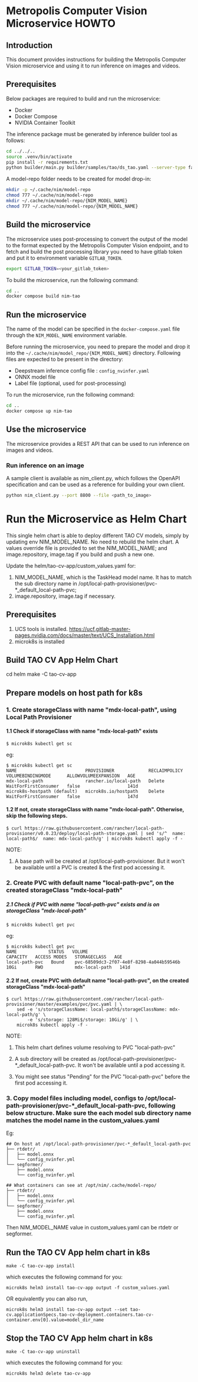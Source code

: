 # Metropolis Computer Vision Microservice HOWTO

## Introduction

This document provides instructions for building the Metropolis Computer Vision microservice and using it to run inference on images and videos.

## Prerequisites

Below packages are required to build and run the microservice:

- Docker
- Docker Compose
- NVIDIA Container Toolkit

The inference package must be generated by inference builder tool as follows:

```bash
cd ../../..
source .venv/bin/activate
pip install -r requirements.txt
python builder/main.py builder/samples/tao/ds_tao.yaml --server-type fastapi -a builder/samples/tao/openapi.yaml -o builder/samples/tao -t

```

A model-repo folder needs to be created for model drop-in:

```bash
mkdir -p ~/.cache/nim/model-repo
chmod 777 ~/.cache/nim/model-repo
mkdir ~/.cache/nim/model-repo/{NIM_MODEL_NAME}
chmod 777 ~/.cache/nim/model-repo/{NIM_MODEL_NAME}
```


## Build the microservice

The microservice uses post-processing to convert the output of the model to the format expected by the Metropolis Computer Vision endpoint, and to fetch and build the post processing library you need to have gitlab token and put it to environment variable `GITLAB_TOKEN`.

```bash
export GITLAB_TOKEN=<your_gitlab_token>
```

To build the microservice, run the following command:

```bash
cd ..
docker compose build nim-tao

```

## Run the microservice

The name of the model can be specified in the `docker-compose.yaml` file through the `NIM_MODEL_NAME` environment variable.

Before running the microservice, you need to prepare the model and drop it into the `~/.cache/nim/model_repo/{NIM_MODEL_NAME}` directory. Following files are expected to be present in the directory:

- Deepstream inference config file : `config_nvinfer.yaml`
- ONNX model file
- Label file (optional, used for post-processing)

To run the microservice, run the following command:
```bash
cd ..
docker compose up nim-tao

```

## Use the microservice

The microservice provides a REST API that can be used to run inference on images and videos.

### Run inference on an image

A sample client is available as nim_client.py, which follows the OpenAPI specification and can be used as a reference for building your own client.

```bash
python nim_client.py --port 8800 --file <path_to_image>

```

# Run the Microservice as Helm Chart

This single helm chart is able to deploy different TAO CV models, simply by updating env NIM_MODEL_NAME. No need to rebuild the helm chart.
A values override file is provided to set the NIM_MODEL_NAME; and image.repository, image.tag if you build and push a new one.

Update the helm/tao-cv-app/custom_values.yaml for:
1. NIM_MODEL_NAME, which is the TaskHead model name. It has to match the sub directory name in /opt/local-path-provisioner/pvc-*_default_local-path-pvc;
2. image.repository, image.tag if necessary.

## Prerequisites
1. UCS tools is installed. https://ucf.gitlab-master-pages.nvidia.com/docs/master/text/UCS_Installation.html
2. microk8s is installed

## Build TAO CV App Helm Chart
cd helm
make -C tao-cv-app



## Prepare models on host path for k8s

### 1. Create storageClass with name "mdx-local-path", using Local Path Provisioner
#### 1.1 Check if storageClass with name "mdx-local-path" exists
```
$ microk8s kubectl get sc
```
eg:
```
$ microk8s kubectl get sc
NAME                          PROVISIONER             RECLAIMPOLICY   VOLUMEBINDINGMODE      ALLOWVOLUMEEXPANSION   AGE
mdx-local-path                rancher.io/local-path   Delete          WaitForFirstConsumer   false                  141d
microk8s-hostpath (default)   microk8s.io/hostpath    Delete          WaitForFirstConsumer   false                  147d
```


#### 1.2 If not, create storageClass with name "mdx-local-path". Otherwise, skip the following steps.
```
$ curl https://raw.githubusercontent.com/rancher/local-path-provisioner/v0.0.23/deploy/local-path-storage.yaml | sed 's/^  name: local-path$/  name: mdx-local-path/g' | microk8s kubectl apply -f -
```

NOTE:
1. A base path will be created at /opt/local-path-provisioner. But it won't be available until a PVC is created & the first pod accessing it.




### 2. Create PVC with default name "local-path-pvc", on the created storageClass "mdx-local-path"
##### 2.1 Check if PVC with name "local-path-pvc" exists and is on storageClass "mdx-local-path"
```
$ microk8s kubectl get pvc
```
eg:
```
$ microk8s kubectl get pvc
NAME            STATUS   VOLUME                                     CAPACITY   ACCESS MODES   STORAGECLASS   AGE
local-path-pvc   Bound    pvc-68509dc3-2f07-4e8f-8298-4a044b59546b   10Gi       RWO            mdx-local-path   141d
```

#### 2.2 If not, create PVC with default name "local-path-pvc", on the created storageClass "mdx-local-path"
```
$ curl https://raw.githubusercontent.com/rancher/local-path-provisioner/master/examples/pvc/pvc.yaml | \
    sed -e 's/storageClassName: local-path$/storageClassName: mdx-local-path/g' \
        -e 's/storage: 128Mi$/storage: 10Gi/g' | \
    microk8s kubectl apply -f -
```

NOTE: 
1. This helm chart defines volume resolving to PVC "local-path-pvc"

2. A sub directory will be created as /opt/local-path-provisioner/pvc-*_default_local-path-pvc. It won't be available until a pod accessing it.

3. You might see status "Pending" for the PVC "local-path-pvc" before the first pod accessing it.




### 3. Copy model files including model, configs to /opt/local-path-provisioner/pvc-*_default_local-path-pvc, following below structure. Make sure the each model sub directory name matches the model name in the custom_values.yaml
Eg:
```
## On host at /opt/local-path-provisioner/pvc-*_default_local-path-pvc
├── rtdetr/
│   ├── model.onnx
│   └── config_nvinfer.yml
└── segformer/
    ├── model.onnx
    └── config_nvinfer.yml

## What containers can see at /opt/nim/.cache/model-repo/
├── rtdetr/
│   ├── model.onnx
│   └── config_nvinfer.yml
└── segformer/
    ├── model.onnx
    └── config_nvinfer.yml
```
Then NIM_MODEL_NAME value in custom_values.yaml can be rtdetr or segformer.





## Run the TAO CV App helm chart in k8s
```
make -C tao-cv-app install
```

which executes the following command for you:
```
microk8s helm3 install tao-cv-app output -f custom_values.yaml
```

OR equivalently you can also run,
```
microk8s helm3 install tao-cv-app output --set tao-cv.applicationSpecs.tao-cv-deployment.containers.tao-cv-container.env[0].value=model_dir_name
```




## Stop the TAO CV App helm chart in k8s
```
make -C tao-cv-app uninstall
```

which executes the following command for you:
```
microk8s helm3 delete tao-cv-app
```
